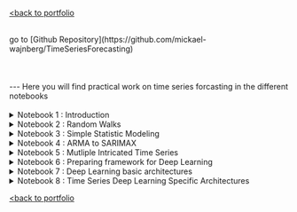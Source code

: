 [<back to portfolio](https://mickael-wajnberg.github.io/)

<br>
go to [Github Repository](https://github.com/mickael-wajnberg/TimeSeriesForecasting)
<br><br><br><br>
---
Here you will find practical work on time series forcasting in the different notebooks
<br><br>
<details>
<summary>Notebook 1 : Introduction</summary>
- predict the quarter dividend (earning per share) from johnson and johnson
<br>
<img src="timeSeriesFigures/N1_1.png?raw=true"/>
<br>
- establish seasonality
<br>
<img src="timeSeriesFigures/N1_seasonality.png?raw=true"/>
<br>
- models are historical mean, last year mean, last value, naive seasonal copy of last year
<br>
<img src="timeSeriesFigures/N1_split.png?raw=true"/>
 <img src="timeSeriesFigures/N1_mean_pred.png?raw=true"/>
 <img src="timeSeriesFigures/N1_last_pred.png?raw=true"/>
 <img src="timeSeriesFigures/N1_seasonality_pred.png?raw=true"/>
<br>
- evaluation is made by MAPE
 <br>
<img src="timeSeriesFigures/N1_results.png?raw=true"/>
<br>
</details>
<details>



 
<summary>Notebook 2 : Random Walks</summary>
- established the GOOGL stock market (google) is a random walk with Augmented Dickey-Fuller and Autocorrelation. so, it cannot be predicted by itself well.
<br>
<img src="timeSeriesFigures/N2_dataset.png?raw=true"/>
<img src="timeSeriesFigures/N2_autocorrel.png?raw=true"/>
<br>
- year ahead predictions are simply made by drift, last value and mean and evaluated through MSE
<br>
<img src="timeSeriesFigures/N2_predictions.png?raw=true"/>
<img src="timeSeriesFigures/N2_results.png?raw=true"/>
<br>
- another approch very anaive is to predict a copy of the last value
<br>
<img src="timeSeriesFigures/N2_onestep.png?raw=true"/>
<img src="timeSeriesFigures/N2_resultsF.png?raw=true"/>
<br>
</details>
<details>
<summary>Notebook 3 : Simple Statistic Modeling</summary>

 - study of the widget sales of XYZ widget company over 500 days
 <br>
<img src="timeSeriesFigures/N3_1dataset.png?raw=true"/>
<br>
 - ensure there is no seasonality 
   <br>
<img src="timeSeriesFigures/N3_2.png?raw=true"/>
<br>
 - auto-correlation is not abruptly dropping -> not a random walk -> can be predicted
   <br>
<img src="timeSeriesFigures/N3_3.png?raw=true"/>
<br>
- does auto-correlation coefficient dropping after a certain lag -> we differentiate and check autocorrelation rank 
   <br>
<img src="timeSeriesFigures/N3_4.png?raw=true"/>
<img src="timeSeriesFigures/N3_5.png?raw=true"/>
<br>
- a rank 2 is found -> it is a Moving Average (MA) rank 2 process -> we make prediction on the differentiated series after training a MA(2)
  <br>
<img src="timeSeriesFigures/N3_6.png?raw=true"/>
<img src="timeSeriesFigures/N3_7.png?raw=true"/>
<br>
- then since we found the champion model on differentiated serie, we apply it to non differentiated
   <br>
<img src="timeSeriesFigures/N3_8.png?raw=true"/>
<br><br><br>

- we work on a second dataset to predict average weekly traffic in a retail store
<br>
<img src="timeSeriesFigures/N3_9.png?raw=true"/>
<br>
- this time, even after differenciation we do not see an abrupt drop in the auto correlation -> not a moving average
 <br>
<img src="timeSeriesFigures/N3_10.png?raw=true"/>
<img src="timeSeriesFigures/N3_11.png?raw=true"/>
<br>
- partial coefficient might be in action so we plot a partial autocorrelation
 <br>
<img src="timeSeriesFigures/N3_12.png?raw=true"/>
<br>
- Since it drops, we are in an autoregressive process (order 3, since three coefficients are outside the confidence interval)
- we train a AR(3) Model and compare it to prediction using last point (our winner for GOOGL stock) and mean
<br>
<img src="timeSeriesFigures/N3_13.png?raw=true"/>
<img src="timeSeriesFigures/N3_14.png?raw=true"/>
<br>
- In a last scenario, let's explore when a dataset has both the properties MA and AR : the hourly bandwidth usage of a data center
<br>
<img src="timeSeriesFigures/N3_15.png?raw=true"/>
<br>
- We can see a slow decay autocorrelation and an alternating pattern in partial autocorrelation
<br>
<img src="timeSeriesFigures/N3_16.png?raw=true"/>
<img src="timeSeriesFigures/N3_17.png?raw=true"/>
<br>
- we use Aikake Information Criterion to find the rank p,q of the ARMA(p,q) process
<br>
<img src="timeSeriesFigures/N3_t.png?raw=true" style="width: 30%; height: auto;"/>
<br><br>
- in the top 3, the less complex model is (2,2) we evaluate the model quality by residual analysis (QQPlots, Ljung-Box tests, histogram of residual distribution, autocorrelation on residuals)
<br>
<img src="timeSeriesFigures/N3_18.png?raw=true"/>
<br>
- finally we make prediction on the differentiated model and see the ARMA model performs bettesr
<br>
<img src="timeSeriesFigures/N3_19.png?raw=true"/>
<img src="timeSeriesFigures/N3_20.png?raw=true"/>
<br>
- finally we apply the results to the original dataset
<br>
<img src="timeSeriesFigures/N3_21.png?raw=true"/>
<br>
</details>
<details>
<summary>Notebook 4 : ARMA to SARIMAX</summary>
- again let's predict the quarter dividend (earning per share) from johnson and johnson
<br>
<img src="timeSeriesFigures/N1_1.png?raw=true"/>
<br>
- we observe that by first differentiation the series is not stationary but on second differenciation it is, with Augmented Dickey-Fuller (ADF)
<br>ADF Statistic original: 2.7
<br>p-value: 1.0<br>
<br>ADF Statistic diff1: -0.4
<br>p-value diff1: 0.9<br>
<br>ADF Statistic diff2: -3.5
<br>p-value diff2: 0.006<br><br>
- by fitting an ARIMA model with I=2 and using AIC (cf notebook3) to find AR and MA are rank 3 we can make a residual evaluation to see the model residuals are effectively the unpredictable part
<br>
<img src="timeSeriesFigures/N4_1.png?raw=true"/>
<br>
- we compare ARIMA to naive seasonal (our best baseline, cf notebook1) 
<br>
<img src="timeSeriesFigures/N4_2.png?raw=true"/>
<img src="timeSeriesFigures/N4_3.png?raw=true"/>
<br>
- let's take another seasonal dataset : showing the number of passengers in a flight company per month
<br>
<img src="timeSeriesFigures/N4_4.png?raw=true"/>
<br>
- autocorrelation show clear periodic patterns
<br>
<img src="timeSeriesFigures/N4_5.png?raw=true"/>
<img src="timeSeriesFigures/N4_6.png?raw=true"/>
<br>
- patterns seems to be every 12 we can confirm visually with Fourier and spectral analysis, plotting seasonality
 <br>
<img src="timeSeriesFigures/N4_7.png?raw=true"/>
<img src="timeSeriesFigures/N4_8.png?raw=true"/>
<img src="timeSeriesFigures/N4_9.png?raw=true"/>
<br>
- it can also be confirmed with statistical test such as ADF over seasonal differenced series, a chi2 test if we bin data per 12 and kruskal wallis (KW is inconclusive here)
<br><br>'ADF Statistic': -3.383020726492479,
 <br>'p-value': 0.011551493085515039,
<br><br>Chi-Square Statistic: 292.61636904761906
<br>P-Value: 5.1233345885199216e-21
<br>Degrees of Freedom: 99
<br><br>KruskalResult(statistic=11.148400259640129, pvalue=0.430915880610989)
 <br>
 - we fit a SARIMA after a selection by AIC and evaluate the residuals 
 <br>
<img src="timeSeriesFigures/N4_11.png?raw=true"/>
<br>
 - results are compared with MAPE
  <br>
<img src="timeSeriesFigures/N4_12.png?raw=true"/>
<img src="timeSeriesFigures/N4_13.png?raw=true"/>
<br>
- now we use USA realGDP to incorporate predictions with outside values (exogenous variables) and finally complete SARIMAX 
 <br>
<img src="timeSeriesFigures/N4_14.png?raw=true"/>
<br>
- with same process of AIC + residuals we find 
<br>
<img src="timeSeriesFigures/N4_15.png?raw=true"/>
<br>
it doesn't look like much but the difference is in M$
 
</details>


<details>
<summary>Notebook 5 : Mutliple Intricated Time Series</summary>
 - we consider here the case where two times series affect each others : real disposable income and real conumption in USA
<br>
<img src="timeSeriesFigures/N5_1.png?raw=true"/>
<br>
- we use the VARMAX model and we consider AIC to find the best rank : best found = 3
- we now use granger causality tests to determine if one series causes the other 
 realcons Granger-causes realdpi?

<br>------------------
<br>
<br>Granger Causality
<br>number of lags (no zero) 3
<br>ssr based F test:         F=9.2363  , p=0.0000  , df_denom=192, df_num=3
<br>ssr based chi2 test:   chi2=28.7191 , p=0.0000  , df=3
<br>likelihood ratio test: chi2=26.8268 , p=0.0000  , df=3
<br>parameter F test:         F=9.2363  , p=0.0000  , df_denom=192, df_num=3
<br>
<br>realdpi Granger-causes realcons?
<br>
<br>------------------
<br>
<br>Granger Causality
<br>number of lags (no zero) 3
<br>ssr based F test:         F=2.8181  , p=0.0403  , df_denom=192, df_num=3
<br>ssr based chi2 test:   chi2=8.7625  , p=0.0326  , df=3
<br>likelihood ratio test: chi2=8.5751  , p=0.0355  , df=3
<br>parameter F test:         F=2.8181  , p=0.0403  , df_denom=192, df_num=3
<br>
- granger causality exists both ways so there is some correlation effect
- after checking residuals with the selected model (random in both series) we evaluatepredictive model
    <br>
<img src="timeSeriesFigures/N5_3.png?raw=true"/>
<img src="timeSeriesFigures/N5_2.png?raw=true"/>
<br>
 </details>


<details>
<summary>Notebook 6 : Preparing framework for Deep Learning </summary>
- we have a large dataset of hourly traffic volume in interstate metro but data is not "clean" , we also have multiple variables at our disposal but uncomplete (display here the number of missing values)
 <br>
<img src="timeSeriesFigures/N6_1.png?raw=true"/>
 <img src="timeSeriesFigures/N6_2.png?raw=true"/>
<br>
- we drop some columns and fill the empty values per median  
<br>
<img src="timeSeriesFigures/N6_3.png?raw=true"/>
<br>
- since data is too dense for eye sight, we zoom in to see that there is daily weekly seasonality in traffic volume but also in temperature
 <br>
<img src="timeSeriesFigures/N6_4.png?raw=true"/>
 <img src="timeSeriesFigures/N6_5.png?raw=true"/>
<br>
- to address seasonality we do feature engineering creating cos and sin on hour time and adding day name and month as separate features
- we define classes for visalizing results and define baseline models on sliding windows
- baseline 1 is a 1 time stamp shift (predicting each values is like the previous one) 
 <br>
<img src="timeSeriesFigures/N6_6.png?raw=true"/>
<br>
 - baseline 2 is last value of the input part  replicated on as many prediction steps desired (by default as much as input)
 <br>
<img src="timeSeriesFigures/N6_7.png?raw=true"/>
<br>
 - baseline 3 is copying exactly the input in the output 
 <br>
<img src="timeSeriesFigures/N6_8.png?raw=true"/>
<br>
 - baseline 4 is copying the input average in the output as manytime as desired
 <br>
<img src="timeSeriesFigures/N6_9.png?raw=true"/>
<br>
 - we can then evaluate the results and be ready to compare our next evolved deep learning models of notebooks 7 and 8 
  <br>
<img src="timeSeriesFigures/N6_10.png?raw=true"/>
<br>
  </details>


<details>
<summary>Notebook 7 : Deep Learning basic architectures</summary>
- in previous notebook we developped baseline here we create different models the first one being a simple regression using only traffic volume
- there are three scenarii : predicting the next value on one variable, predicting few next values on one variable and predicting next few values on multiple variables.
- we try to predict a single value with the linear regression 
 <br>
<img src="timeSeriesFigures/K7_1.png?raw=true"/>
<br>
 - then we extend to a full day of prediction 
 <br>
<img src="timeSeriesFigures/K7_2.png?raw=true"/>
<img src="timeSeriesFigures/K7_3.png?raw=true"/>
<br>
 - we can also easily predict the output for two variables : traffic volume and temperature
 <br>
<img src="timeSeriesFigures/K7_4.png?raw=true"/>
<img src="timeSeriesFigures/K7_5.png?raw=true"/>
<img src="timeSeriesFigures/K7_7.png?raw=true"/>
<br>
 - Now that we have baselines with linear regressions we can go to deep learning models, adding two layers of ReLU (64 units) 
  <br>
<img src="timeSeriesFigures/K7_7.png?raw=true"/>
<img src="timeSeriesFigures/K7_8.png?raw=true"/>
<br>
   </details>


<details>
<summary>Notebook 8 : Time Series Deep Learning Specific Architectures</summary>
- First architecture that we can use for time series analysis is LSTM<br>
- We observe that for multistep - one variable LSTM produces a better result than linear regression and simple deep neural network <br>
   <br>
<img src="timeSeriesFigures/A8_1.png?raw=true"/>
<br>
- we tried both CNN and CNN+LSTM architectures but it still seems LSTM out perform them <br>
   <br>
<img src="timeSeriesFigures/A8_2.png?raw=true"/>
<br>
</details>
  
[<back to portfolio](https://mickael-wajnberg.github.io/)
